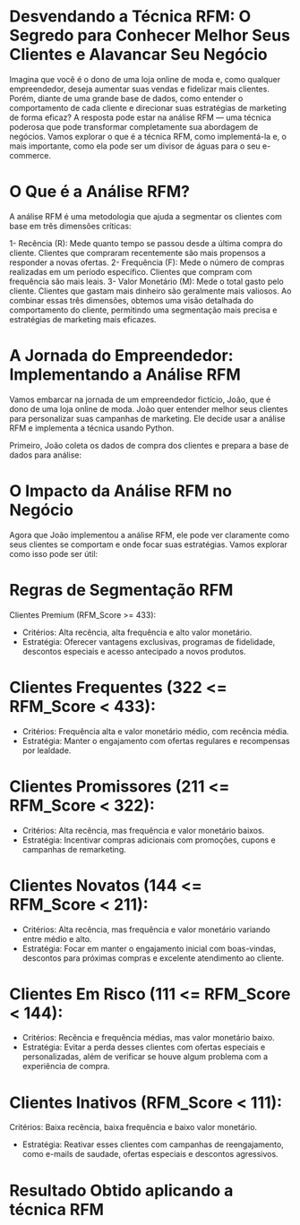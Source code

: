 # Desvendando a Técnica RFM: O Segredo para Conhecer Melhor Seus Clientes e Alavancar Seu Negócio

Imagina que você é o dono de uma loja online de moda e, como qualquer empreendedor, deseja aumentar suas vendas e fidelizar mais clientes. Porém, diante de uma grande base de dados, como entender o comportamento de cada cliente e direcionar suas estratégias de marketing de forma eficaz? A resposta pode estar na análise RFM — uma técnica poderosa que pode transformar completamente sua abordagem de negócios. Vamos explorar o que é a técnica RFM, como implementá-la e, o mais importante, como ela pode ser um divisor de águas para o seu e-commerce.

# O Que é a Análise RFM?
A análise RFM é uma metodologia que ajuda a segmentar os clientes com base em três dimensões críticas:

1- Recência (R): Mede quanto tempo se passou desde a última compra do cliente. Clientes que compraram recentemente são mais propensos a responder a novas ofertas.
2- Frequência (F): Mede o número de compras realizadas em um período específico. Clientes que compram com frequência são mais leais.
3- Valor Monetário (M): Mede o total gasto pelo cliente. Clientes que gastam mais dinheiro são geralmente mais valiosos.
Ao combinar essas três dimensões, obtemos uma visão detalhada do comportamento do cliente, permitindo uma segmentação mais precisa e estratégias de marketing mais eficazes.

# A Jornada do Empreendedor: Implementando a Análise RFM
Vamos embarcar na jornada de um empreendedor fictício, João, que é dono de uma loja online de moda. João quer entender melhor seus clientes para personalizar suas campanhas de marketing. Ele decide usar a análise RFM e implementa a técnica usando Python.

Primeiro, João coleta os dados de compra dos clientes e prepara a base de dados para análise:

# O Impacto da Análise RFM no Negócio
Agora que João implementou a análise RFM, ele pode ver claramente como seus clientes se comportam e onde focar suas estratégias. Vamos explorar como isso pode ser útil:

# Regras de Segmentação RFM
Clientes Premium (RFM_Score >= 433):
- Critérios: Alta recência, alta frequência e alto valor monetário.
- Estratégia: Oferecer vantagens exclusivas, programas de fidelidade, descontos especiais e acesso antecipado a novos produtos.

# Clientes Frequentes (322 <= RFM_Score < 433):
- Critérios: Frequência alta e valor monetário médio, com recência média.
- Estratégia: Manter o engajamento com ofertas regulares e recompensas por lealdade.

# Clientes Promissores (211 <= RFM_Score < 322):
- Critérios: Alta recência, mas frequência e valor monetário baixos.
- Estratégia: Incentivar compras adicionais com promoções, cupons e campanhas de remarketing.

# Clientes Novatos (144 <= RFM_Score < 211):
- Critérios: Alta recência, mas frequência e valor monetário variando entre médio e alto.
- Estratégia: Focar em manter o engajamento inicial com boas-vindas, descontos para próximas compras e excelente atendimento ao cliente.

# Clientes Em Risco (111 <= RFM_Score < 144):
- Critérios: Recência e frequência médias, mas valor monetário baixo.
- Estratégia: Evitar a perda desses clientes com ofertas especiais e personalizadas, além de verificar se houve algum problema com a experiência de compra.

# Clientes Inativos (RFM_Score < 111):
Critérios: Baixa recência, baixa frequência e baixo valor monetário.
- Estratégia: Reativar esses clientes com campanhas de reengajamento, como e-mails de saudade, ofertas especiais e descontos agressivos.

# Resultado Obtido aplicando a técnica RFM

